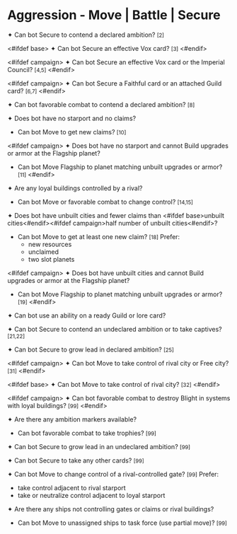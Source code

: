 # Aggression - Move | Battle | Secure

✦ Can bot Secure to contend a declared ambition? <span style="font-size: 12px;">[2]</span>

<#ifdef base>
✦ Can bot Secure an effective Vox card? <span style="font-size: 12px;">[3]</span>
<#endif>

<#ifdef campaign>
✦ Can bot Secure an effective Vox card or the Imperial Council? <span style="font-size: 12px;">[4,5]</span>
<#endif>

<#ifdef campaign>
✦ Can bot Secure a Faithful card or an attached Guild card? <span style="font-size: 12px;">[6,7]</span>
<#endif>

✦ Can bot favorable combat to contend a declared ambition? <span style="font-size: 12px;">[8]</span>

✦ Does bot have no starport and no claims?

- Can bot Move to get new claims? <span style="font-size: 12px;">[10]</span>

<#ifdef campaign>
✦ Does bot have no starport and cannot Build upgrades or armor at the Flagship planet?

- Can bot Move Flagship to planet matching unbuilt upgrades or armor? <span style="font-size: 12px;">[11]</span>
<#endif>

✦ Are any loyal buildings controlled by a rival?

- Can bot Move or favorable combat to change control? <span style="font-size: 12px;">[14,15]</span>

✦ Does bot have unbuilt cities and fewer claims than <#ifdef base>unbuilt cities<#endif><#ifdef campaign>half number of unbuilt cities<#endif>?

- Can bot Move to get at least one new claim? <span style="font-size: 12px;">[18]</span> Prefer:
	- new resources
	- unclaimed
	- two slot planets

<#ifdef campaign>
✦ Does bot have unbuilt cities and cannot Build upgrades or armor at the Flagship planet?

- Can bot Move Flagship to planet matching unbuilt upgrades or armor? <span style="font-size: 12px;">[19]</span>
<#endif>

✦ Can bot use an ability on a ready Guild or lore card?

✦ Can bot Secure to contend an undeclared ambition or to take captives? <span style="font-size: 12px;">[21,22]</span>

✦ Can bot Secure to grow lead in declared ambition? <span style="font-size: 12px;">[25]</span>

<#ifdef campaign>
✦ Can bot Move to take control of rival city or Free city? <span style="font-size: 12px;">[31]</span>
<#endif>

<#ifdef base>
✦ Can bot Move to take control of rival city? <span style="font-size: 12px;">[32]</span>
<#endif>

<#ifdef campaign>
✦ Can bot favorable combat to destroy Blight in systems with loyal buildings? <span style="font-size: 12px;">[99]</span>
<#endif>

✦ Are there any ambition markers available?

- Can bot favorable combat to take trophies? <span style="font-size: 12px;">[99]</span>

✦ Can bot Secure to grow lead in an undeclared ambition? <span style="font-size: 12px;">[99]</span>

✦ Can bot Secure to take any other cards? <span style="font-size: 12px;">[99]</span>

✦ Can bot Move to change control of a rival-controlled gate? <span style="font-size: 12px;">[99]</span> Prefer:

- take control adjacent to rival starport
- take or neutralize control adjacent to loyal starport

✦ Are there any ships not controlling gates or claims or rival buildings?

- Can bot Move to unassigned ships to task force (use partial move)? <span style="font-size: 12px;">[99]</span>

<div class="pagebreak"> </div>
